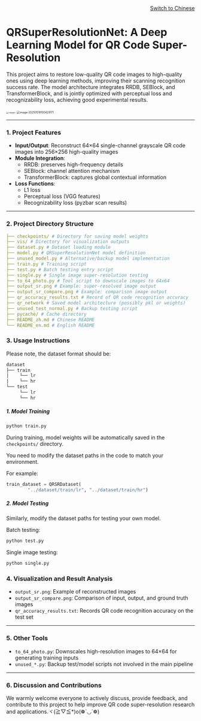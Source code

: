 <div align="right">
  <a href="README_zh.md">Switch to Chinese</a>
</div>

# QRSuperResolutionNet: A Deep Learning Model for QR Code Super-Resolution

This project aims to restore low-quality QR code images to high-quality ones using deep learning methods, improving their scanning recognition success rate. The model architecture integrates RRDB, SEBlock, and TransformerBlock, and is jointly optimized with perceptual loss and recognizability loss, achieving good experimental results.

<img src="D:\Desk\论文\compare.png" alt="compare" style="zoom: 33%;" />

<img src="https://lzz-1340752507.cos.ap-shanghai.myqcloud.com/lzz/image-20250518100429171.png" alt="image-20250518100429171" style="zoom:50%;" />

---

### 1. Project Features

- **Input/Output**: Reconstruct 64×64 single-channel grayscale QR code images into 256×256 high-quality images
- **Module Integration**:
  - RRDB: preserves high-frequency details
  - SEBlock: channel attention mechanism
  - TransformerBlock: captures global contextual information
- **Loss Functions**:
  - L1 loss
  - Perceptual loss (VGG features)
  - Recognizability loss (pyzbar scan results)

---

### 2. Project Directory Structure

```yaml
├── checkpoints/ # Directory for saving model weights
├── vis/ # Directory for visualization outputs
├── dataset.py # Dataset loading module
├── model.py # QRSuperResolutionNet model definition
├── unused_model.py # Alternative/backup model implementation
├── train.py # Training script
├── test.py # Batch testing entry script
├── single.py # Single image super-resolution testing
├── to_64_photo.py # Tool script to downscale images to 64x64
├── output_sr.png # Example: super-resolved image output
├── output_sr_compare.png # Example: comparison image output
├── qr_accuracy_results.txt # Record of QR code recognition accuracy
├── qr_network # Saved model architecture (possibly pkl or weights)
├── unused_test_normal.py # Backup testing script
├── pycache/ # Cache directory
├── README_zh.md # Chinese README
└── README_en.md # English README
```



### 3. Usage Instructions

Please note, the dataset format should be:

```tex
dataset
├── train
|    └── lr
|    └── hr
└── test
     └── lr
     └── hr
```

##### 1. Model Training

```python
python train.py
```

During training, model weights will be automatically saved in the `checkpoints/` directory.

You need to modify the dataset paths in the code to match your environment.

For example:

```python
train_dataset = QRSRDataset(
        "../dataset/train/lr", "../dataset/train/hr")
```

##### 2. Model Testing

Similarly, modify the dataset paths for testing your own model.

Batch testing:

```python
python test.py
```

Single image testing:

```python
python single.py
```

### 4. Visualization and Result Analysis

- `output_sr.png`: Example of reconstructed images
- `output_sr_compare.png`: Comparison of input, output, and ground truth images
- `qr_accuracy_results.txt`: Records QR code recognition accuracy on the test set

------

### 5. Other Tools

- `to_64_photo.py`: Downscales high-resolution images to 64×64 for generating training inputs
- `unused_*.py`: Backup test/model scripts not involved in the main pipeline

---

### 6. Discussion and Contributions

We warmly welcome everyone to actively discuss, provide feedback, and contribute to this project to help improve QR code super-resolution research and applications.ヾ(≧▽≦*)o(❁´◡`❁)





